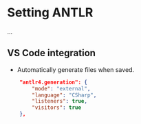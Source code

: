 # Setting ANTLR
...

## VS Code integration
- Automatically generate files when saved.
```json
    "antlr4.generation": {
        "mode": "external",
        "language": "CSharp",
        "listeners": true,
        "visitors": true
    },
```